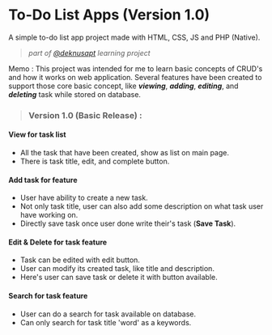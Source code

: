 # To-Do List Apps (Version 1.0)
A simple to-do list app project made with HTML, CSS, JS and PHP (Native).

> *part of [@deknusapt](https://github.com/deknusapt) learning project*

Memo
: This project was intended for me to learn basic concepts of CRUD's and how it works on web application. 
Several features have been created to support those core basic concept, like *__viewing__*, *__adding__*, 
*__editing__*, and *__deleting__* task while stored on database.

> ### Version 1.0 (Basic Release) :
#### View for task list
- All the task that have been created, show as list on main page.
- There is task title, edit, and complete button.
#### Add task for feature
- User have ability to create a new task.
- Not only task title, user can also add some description on what task user have working on.
- Directly save task once user done write their's task (__Save Task__).
#### Edit & Delete for task feature
- Task can be edited with edit button.
- User can modify its created task, like title and description.
- Here's user can save task or delete it with button available.
#### Search for task feature
- User can do a search for task available on database.
- Can only search for task title 'word' as a keywords.
